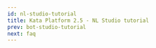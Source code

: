 ```yaml
---
id: nl-studio-tutorial
title: Kata Platform 2.5 - NL Studio tutorial
prev: bot-studio-tutorial
next: faq
---
```

